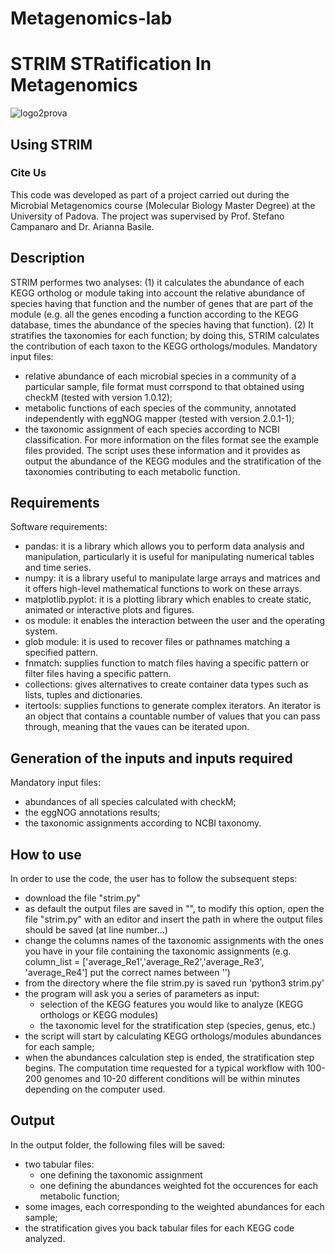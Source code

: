 # Metagenomics-lab
# **STRIM STRatification In Metagenomics** 
![logo2prova](https://repository-images.githubusercontent.com/366718180/d5a34c80-b7d8-11eb-8ca3-0c163cefd5d6)
## Using STRIM

### Cite Us
This code was developed as part of a project carried out during the Microbial Metagenomics course (Molecular Biology Master Degree) at the University of Padova. The project was supervised by Prof. Stefano Campanaro and Dr. Arianna Basile.

## **Description**
STRIM performes two analyses: (1) it calculates the abundance of each KEGG ortholog or module taking into account the relative abundance of species having that function and the number of genes that are part of the module (e.g. all the genes encoding a function according to the KEGG database, times the abundance of the species having that function). (2) It stratifies the taxonomies for each function; by doing this, STRIM calculates the contribution of each taxon to the KEGG orthologs/modules.
Mandatory input files:
* relative abundance of each microbial species in a community of a particular sample, file format must corrspond to that obtained using checkM (tested with version 1.0.12);
* metabolic functions of each species of the community, annotated independently with eggNOG mapper (tested with version 2.0.1-1);
* the taxonomic assignment of each species according to NCBI classification.
For more information on the files format see the example files provided.
The script uses these information and it provides as output the abundance of the KEGG modules and the stratification of the taxonomies contributing to each metabolic function.

## Requirements
Software requirements:
* pandas: it is a library which allows you to perform data analysis and manipulation, particularly it is useful for manipulating numerical tables and time series.
* numpy: it is a library useful to manipulate large arrays and matrices and it offers high-level mathematical functions to work on these arrays.
* matplotlib.pyplot: it is a plotting library which enables to create static, animated or interactive plots and figures.
* os module: it enables the interaction between the user and the operating system.
* glob module: it is used to recover files or pathnames matching a specified pattern.
* fnmatch: supplies function to match files having a specific pattern or filter files having a specific pattern.
* collections: gives alternatives to create container data types such as lists, tuples and dictionaries.
* itertools: supplies functions to generate complex iterators. An iterator is an object that contains a countable number of values that you can pass through, meaning that the vaues can be iterated upon. 

## Generation of the inputs and inputs required
Mandatory input files:
* abundances of all species calculated with checkM;
* the eggNOG annotations results;
* the taxonomic assignments according to NCBI taxonomy.

## How to use 
In order to use the code, the user has to follow the subsequent steps:
* download the file "strim.py"
* as default the output files are saved in "", to modify this option, open the file "strim.py" with an editor and insert the path in where the output files should be saved (at line number...)
* change the columns names of the taxonomic assignments with the ones you have in your file containing the taxonomic assignments (e.g. column_list = ['average_Re1','average_Re2','average_Re3', 'average_Re4'] put the correct names between '')
* from the directory where the file strim.py is saved run 'python3 strim.py'
* the program will ask you a series of parameters as input:
  - selection of the KEGG features you would like to analyze (KEGG orthologs or KEGG modules)
  - the taxonomic level for the stratification step (species, genus, etc.)
* the script will start by calculating KEGG orthologs/modules abundances for each sample;
* when the abundances calculation step is ended, the stratification step begins.
The computation time requested for a typical workflow with 100-200 genomes and 10-20 different conditions will be within minutes depending on the computer used.

## Output
In the output folder, the following files will be saved:
* two tabular files:
  - one defining the taxonomic assignment
  - one defining the abundances weighted fot the occurences for each metabolic function;
* some images, each corresponding to the weighted abundances for each sample;
* the stratification gives you back tabular files for each KEGG code analyzed.
